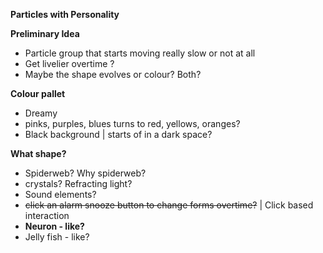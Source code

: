 **Particles with Personality**

**Preliminary Idea**
- Particle group that starts moving really slow or not at all
- Get livelier overtime ? 
- Maybe the shape evolves or colour? Both? 

**Colour pallet**
- Dreamy
- pinks, purples, blues turns to red, yellows, oranges? 
- Black background | starts of in a dark space? 

**What shape?** 
- Spiderweb? Why spiderweb? 
- crystals? Refracting light? 
- Sound elements? 
- ~~click an alarm snooze button to change forms overtime?~~ | Click based interaction 
- **Neuron - like?**
- Jelly fish - like? 